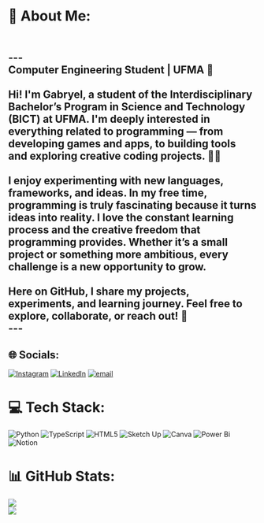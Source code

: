 # 🤖 About Me:
##  <br>---<br>Computer Engineering Student | UFMA 📘<br><br>Hi! I'm Gabryel, a student of the Interdisciplinary Bachelor’s Program in Science and Technology (BICT) at UFMA. I'm deeply interested in everything related to programming — from developing games and apps, to building tools and exploring creative coding projects. 🧑‍💻<br><br>I enjoy experimenting with new languages, frameworks, and ideas. In my free time, programming is truly fascinating because it turns ideas into reality. I love the constant learning process and the creative freedom that programming provides. Whether it’s a small project or something more ambitious, every challenge is a new opportunity to grow. <br><br>Here on GitHub, I share my projects, experiments, and learning journey. Feel free to explore, collaborate, or reach out! 🚀<br>---


## 🌐 Socials:
[![Instagram](https://img.shields.io/badge/Instagram-%23E4405F.svg?logo=Instagram&logoColor=white)](https://instagram.com/_gabss_s) [![LinkedIn](https://img.shields.io/badge/LinkedIn-%230077B5.svg?logo=linkedin&logoColor=white)](https://linkedin.com/in/gabryel-guimaraes) [![email](https://img.shields.io/badge/Email-D14836?logo=gmail&logoColor=white)](mailto:gabryel.guimaraes) 

# 💻 Tech Stack:
![Python](https://img.shields.io/badge/python-3670A0?style=for-the-badge&logo=python&logoColor=ffdd54) ![TypeScript](https://img.shields.io/badge/typescript-%23007ACC.svg?style=for-the-badge&logo=typescript&logoColor=white) ![HTML5](https://img.shields.io/badge/html5-%23E34F26.svg?style=for-the-badge&logo=html5&logoColor=white) ![Sketch Up](https://img.shields.io/badge/SketchUp-005F9E?style=for-the-badge&logo=sketchup&logoColor=white) ![Canva](https://img.shields.io/badge/Canva-%2300C4CC.svg?style=for-the-badge&logo=Canva&logoColor=white) ![Power Bi](https://img.shields.io/badge/power_bi-F2C811?style=for-the-badge&logo=powerbi&logoColor=black) ![Notion](https://img.shields.io/badge/Notion-%23000000.svg?style=for-the-badge&logo=notion&logoColor=white)
# 📊 GitHub Stats:
![](https://github-readme-stats.vercel.app/api?username=AYIQIA&theme=dracula&hide_border=false&include_all_commits=false&count_private=false)<br/>
![](https://nirzak-streak-stats.vercel.app/?user=AYIQIA&theme=dracula&hide_border=false)<br/>

<!-- Proudly created with GPRM ( https://gprm.itsvg.in ) -->

